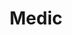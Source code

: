 ---
layout: hero
title: Medic
spec: Marine
class: Supporter
skill:
    name: First Aid
    description: Heals all nearby allies for multiple times within a small area.
    stats:
        Cooldown: 16s
        Healing Amount: 300/400/500
        Radius: 7/12/17
---